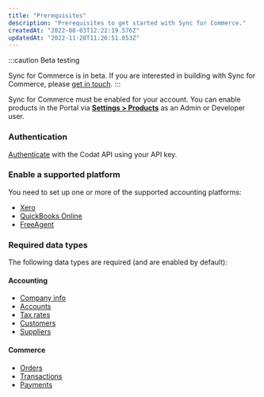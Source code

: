 ```yaml
---
title: "Prerequisites"
description: "Prerequisites to get started with Sync for Commerce."
createdAt: "2022-08-03T12:22:19.576Z"
updatedAt: "2022-11-28T11:26:51.853Z"
---
```


:::caution Beta testing

Sync for Commerce is in beta. If you are interested in building with Sync for Commerce, please [get in touch](mailto:sync-for-commerce@codat.io).
:::

Sync for Commerce must be enabled for your account. You can enable products in the Portal via [**Settings > Products**](https://app.codat.io/settings/products) as an Admin or Developer user.

### Authentication

[Authenticate](https://docs.codat.io/reference/authentication) with the Codat API using your API key.

### Enable a supported platform

You need to set up one or more of the supported accounting platforms:

- [Xero](/accounting-xero)
- [QuickBooks Online](/accounting-quickbooksonline)
- [FreeAgent](/accounting-freeagent)

### Required data types

The following data types are required (and are enabled by default):

#### Accounting

- [Company info](/data-model/accounting/-company)
- [Accounts](/data-model/accounting/-chartofaccounts)
- [Tax rates](/data-model/accounting/-taxrates)
- [Customers](/data-model/accounting/-customers)
- [Suppliers](/data-model/accounting/-suppliers)

#### Commerce

- [Orders](/data-model/commerce/-orders)
- [Transactions](/data-model/commerce/-transactions)
- [Payments](/data-model/commerce/-payments)
